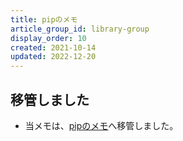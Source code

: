 ```yaml
---
title: pipのメモ
article_group_id: library-group
display_order: 10
created: 2021-10-14
updated: 2022-12-20
---
```

## 移管しました
- 当メモは、[pipのメモ](https://thinktwice.tech/it/python/pip/)へ移管しました。